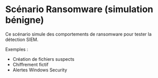 ﻿# Scénario Ransomware (simulation bénigne)

Ce scénario simule des comportements de ransomware pour tester la détection SIEM.

Exemples :
- Création de fichiers suspects
- Chiffrement fictif
- Alertes Windows Security
